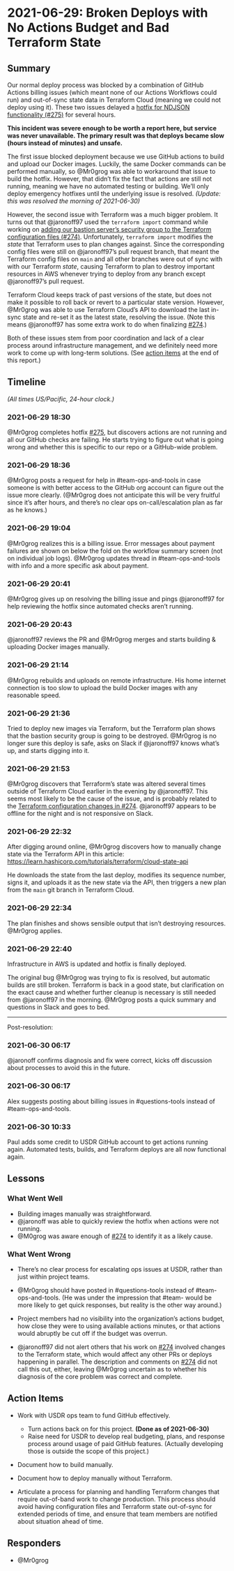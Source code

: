 # 2021-06-29: Broken Deploys with No Actions Budget and Bad Terraform State

## Summary

Our normal deploy process was blocked by a combination of GitHub Actions billing issues (which meant none of our Actions Workflows could run) and out-of-sync state data in Terraform Cloud (meaning we could not deploy using it). These two issues delayed a [hotfix for NDJSON functionality (#275)][issue-275] for several hours.

**This incident was severe enough to be worth a report here, but service was never unavailable. The primary result was that deploys became slow (hours instead of minutes) and unsafe.**

The first issue blocked deployment because we use GitHub actions to build and upload our Docker images. Luckily, the same Docker commands can be performed manually, so @Mr0grog was able to workaround that issue to build the hotfix. However, that didn’t fix the fact that actions are still not running, meaning we have no automated testing or building. We’ll only deploy emergency hotfixes until the underlying issue is resolved. *(Update: this was resolved the morning of 2021-06-30)*

However, the second issue with Terraform was a much bigger problem. It turns out that @jaronoff97 used the `terraform import` command while working on [adding our bastion server’s security group to the Terraform configuration files (#274)][issue-274]. Unfortunately, `terraform import` modifies the *state* that Terraform uses to plan changes against. Since the corresponding config files were still on @jaronoff97’s pull request branch, that meant the Terraform config files on `main` and all other branches were out of sync with with our Terraform *state*, causing Terraform to plan to destroy important resources in AWS whenever trying to deploy from any branch except @jaronoff97’s pull request.

Terraform Cloud keeps track of past versions of the state, but does not make it possible to roll back or revert to a particular state version. However, @Mr0grog was able to use Terraform Cloud’s API to download the last in-sync state and re-set it as the latest state, resolving the issue. (Note this means @jaronoff97 has some extra work to do when finalizing [#274][issue-274].)

Both of these issues stem from poor coordination and lack of a clear process around infrastructure management, and we definitely need more work to come up with long-term solutions. (See [action items](#action-items) at the end of this report.)


## Timeline

*(All times US/Pacific, 24-hour clock.)*

### 2021-06-29 18:30

@Mr0grog completes hotfix [#275][issue-275], but discovers actions are not running and all our GitHub checks are failing. He starts trying to figure out what is going wrong and whether this is specific to our repo or a GitHub-wide problem.


### 2021-06-29 18:36

@Mr0grog posts a request for help in #team-ops-and-tools in case someone is with better access to the GitHub org account can figure out the issue more clearly. (@Mr0grog does not anticipate this will be very fruitful since it’s after hours, and there’s no clear ops on-call/escalation plan as far as he knows.)


### 2021-06-29 19:04

@Mr0grog realizes this is a billing issue. Error messages about payment failures are shown on below the fold on the workflow summary screen (not on individual job logs). @Mr0grog updates thread in #team-ops-and-tools with info and a more specific ask about payment.


### 2021-06-29 20:41

@Mr0grog gives up on resolving the billing issue and pings @jaronoff97 for help reviewing the hotfix since automated checks aren’t running.


### 2021-06-29 20:43

@jaronoff97 reviews the PR and @Mr0grog merges and starts building & uploading Docker images manually.


### 2021-06-29 21:14

@Mr0grog rebuilds and uploads on remote infrastructure. His home internet connection is too slow to upload the build Docker images with any reasonable speed.


### 2021-06-29 21:36

Tried to deploy new images via Terraform, but the Terraform plan shows that the bastion security group is going to be destroyed. @Mr0grog is no longer sure this deploy is safe, asks on Slack if @jaronoff97 knows what’s up, and starts digging into it.


### 2021-06-29 21:53

@Mr0grog discovers that Terraform’s state was altered several times outside of Terraform Cloud earlier in the evening by @jaronoff97. This seems most likely to be the cause of the issue, and is probably related to the [Terraform configuration changes in #274][issue-274]. @jaronoff97 appears to be offline for the night and is not responsive on Slack.


### 2021-06-29 22:32

After digging around online, @Mr0grog discovers how to manually change state via the Terraform API in this article: https://learn.hashicorp.com/tutorials/terraform/cloud-state-api

He downloads the state from the last deploy, modifies its sequence number, signs it, and uploads it as the new state via the API, then triggers a new plan from the `main` git branch in Terraform Cloud.


### 2021-06-29 22:34

The plan finishes and shows sensible output that isn’t destroying resources. @Mr0grog applies.


### 2021-06-29 22:40

Infrastructure in AWS is updated and hotfix is finally deployed.

The original bug @Mr0grog was trying to fix is resolved, but automatic builds are still broken. Terraform is back in a good state, but clarification on the exact cause and whether further cleanup is necessary is still needed from @jaronoff97 in the morning. @Mr0grog posts a quick summary and questions in Slack and goes to bed.

---

Post-resolution:

### 2021-06-30 06:17

@jaronoff confirms diagnosis and fix were correct, kicks off discussion about processes to avoid this in the future.


### 2021-06-30 06:17

Alex suggests posting about billing issues in #questions-tools instead of #team-ops-and-tools.


### 2021-06-30 10:33

Paul adds some credit to USDR GitHub account to get actions running again. Automated tests, builds, and Terraform deploys are all now functional again.


## Lessons

### What Went Well

- Building images manually was straightforward.
- @jaronoff was able to quickly review the hotfix when actions were not running.
- @M0grog was aware enough of [#274][issue-274] to identify it as a likely cause.


### What Went Wrong

- There’s no clear process for escalating ops issues at USDR, rather than just within project teams.

- @Mr0grog should have posted in #questions-tools instead of #team-ops-and-tools. (He was under the impression that #team- would be more likely to get quick responses, but reality is the other way around.)

- Project members had no visibility into the organization’s actions budget, how close they were to using available actions minutes, or that actions would abruptly be cut off if the budget was overrun.

- @jaronoff97 did not alert others that his work on [#274][issue-274] involved changes to the Terraform state, which would affect any other PRs or deploys happening in parallel. The description and comments on [#274][issue-274] did not call this out, either, leaving @Mr0grog uncertain as to whether his diagnosis of the core problem was correct and complete.


## Action Items

- Work with USDR ops team to fund GitHub effectively.
    - Turn actions back on for this project. **(Done as of 2021-06-30)**
    - Raise need for USDR to develop real budgeting, plans, and response process around usage of paid GitHub features. (Actually developing those is outside the scope of this project.)

- Document how to build manually.

- Document how to deploy manually without Terraform.

- Articulate a process for planning and handling Terraform changes that require out-of-band work to change production. This process should avoid having configuration files and Terraform state out-of-sync for extended periods of time, and ensure that team members are notified about situation ahead of time.


## Responders

- @Mr0grog


[issue-274]: https://github.com/usdigitalresponse/univaf/pull/274
[issue-275]: https://github.com/usdigitalresponse/univaf/pull/275
